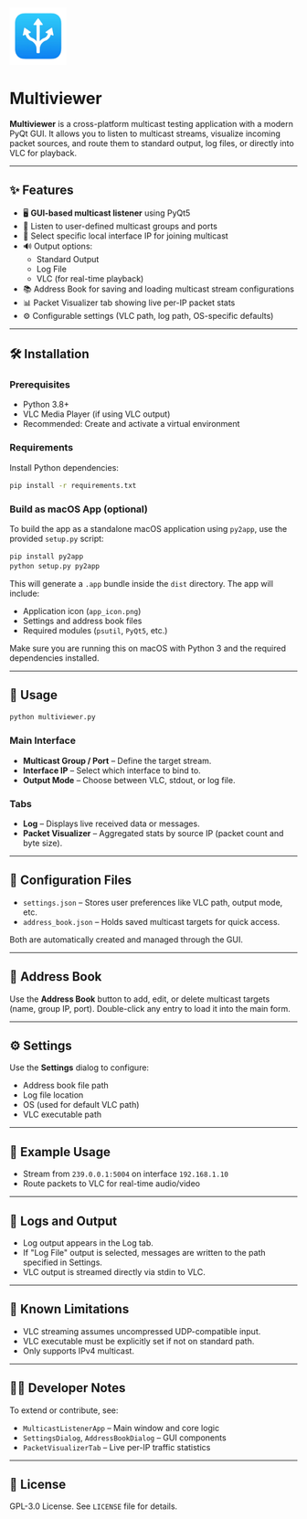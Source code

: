 <img src="https://github.com/teacupuk/multiviewer/blob/main/app_icon.png?raw=true" alt="logo" width="100"/>

# Multiviewer

**Multiviewer** is a cross-platform multicast testing application with a modern PyQt GUI. It allows you to listen to multicast streams, visualize incoming packet sources, and route them to standard output, log files, or directly into VLC for playback.

---

## ✨ Features

- 🖥️ **GUI-based multicast listener** using PyQt5
- 📡 Listen to user-defined multicast groups and ports
- 🔌 Select specific local interface IP for joining multicast
- 🔊 Output options:
  - Standard Output
  - Log File
  - VLC (for real-time playback)
- 📚 Address Book for saving and loading multicast stream configurations
- 📊 Packet Visualizer tab showing live per-IP packet stats
- ⚙️ Configurable settings (VLC path, log path, OS-specific defaults)

---

## 🛠️ Installation

### Prerequisites

- Python 3.8+
- VLC Media Player (if using VLC output)
- Recommended: Create and activate a virtual environment

### Requirements

Install Python dependencies:

```bash
pip install -r requirements.txt
```

### Build as macOS App (optional)

To build the app as a standalone macOS application using `py2app`, use the provided `setup.py` script:

```bash
pip install py2app
python setup.py py2app
```

This will generate a `.app` bundle inside the `dist` directory. The app will include:

- Application icon (`app_icon.png`)
- Settings and address book files
- Required modules (`psutil`, `PyQt5`, etc.)

Make sure you are running this on macOS with Python 3 and the required dependencies installed.

---

## 🚀 Usage

```bash
python multiviewer.py
```

### Main Interface

- **Multicast Group / Port** – Define the target stream.
- **Interface IP** – Select which interface to bind to.
- **Output Mode** – Choose between VLC, stdout, or log file.

### Tabs

- **Log** – Displays live received data or messages.
- **Packet Visualizer** – Aggregated stats by source IP (packet count and byte size).

---

## 📁 Configuration Files

- `settings.json` – Stores user preferences like VLC path, output mode, etc.
- `address_book.json` – Holds saved multicast targets for quick access.

Both are automatically created and managed through the GUI.

---

## 📓 Address Book

Use the **Address Book** button to add, edit, or delete multicast targets (name, group IP, port). Double-click any entry to load it into the main form.

---

## ⚙️ Settings

Use the **Settings** dialog to configure:

- Address book file path
- Log file location
- OS (used for default VLC path)
- VLC executable path

---

## 🧪 Example Usage

- Stream from `239.0.0.1:5004` on interface `192.168.1.10`
- Route packets to VLC for real-time audio/video

---

## 🧹 Logs and Output

- Log output appears in the Log tab.
- If "Log File" output is selected, messages are written to the path specified in Settings.
- VLC output is streamed directly via stdin to VLC.

---

## 🧩 Known Limitations

- VLC streaming assumes uncompressed UDP-compatible input.
- VLC executable must be explicitly set if not on standard path.
- Only supports IPv4 multicast.

---

## 🧑‍💻 Developer Notes

To extend or contribute, see:

- `MulticastListenerApp` – Main window and core logic
- `SettingsDialog`, `AddressBookDialog` – GUI components
- `PacketVisualizerTab` – Live per-IP traffic statistics

---

## 📜 License

GPL-3.0 License. See `LICENSE` file for details.
